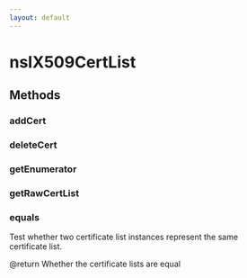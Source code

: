 ```yaml
---
layout: default
---
```


# nsIX509CertList #

## Methods ##

### addCert ###

### deleteCert ###

### getEnumerator ###

### getRawCertList ###

### equals ###
  
Test whether two certificate list instances represent the same  
certificate list.  
  
@return Whether the certificate lists are equal  
  
